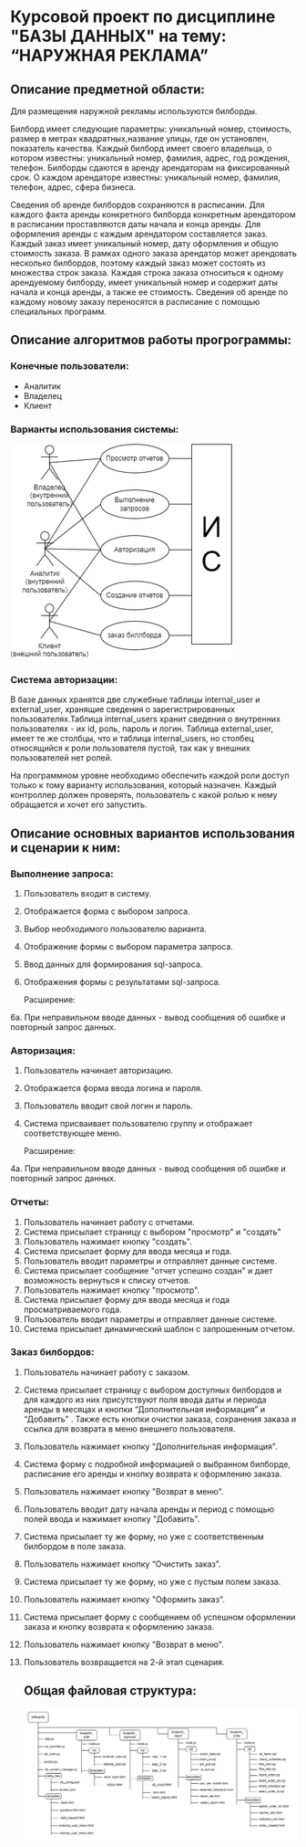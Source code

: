 # Курсовой проект по дисциплине "БАЗЫ ДАННЫХ" на тему: “НАРУЖНАЯ РЕКЛАМА”
## Описание предметной области:
Для размещения наружной рекламы используются билборды.

Билборд имеет следующие параметры: уникальный номер, стоимость, размер в метрах
квадратных,название улицы, где он установлен, показатель качества.
Каждый билборд имеет своего владельца, о котором известны:
уникальный номер, фамилия, адрес, год рождения, телефон. Билборды
сдаются в аренду арендаторам на фиксированный срок. О каждом
арендаторе известны: уникальный номер, фамилия, телефон, адрес, сфера
бизнеса.

Сведения об аренде билбордов сохраняются в расписании. Для
каждого факта аренды конкретного билборда конкретным арендатором в
расписании проставляются даты начала и конца аренды. Для оформления
аренды с каждым арендатором составляется заказ. Каждый заказ имеет
уникальный номер, дату оформления и общую стоимость заказа. В рамках
одного заказа арендатор может арендовать несколько билбордов, поэтому
каждый заказ может состоять из множества строк заказа. Каждая строка
заказа относиться к одному арендуемому билборду, имеет уникальный
номер и содержит даты начала и конца аренды, а также ее стоимость.
Сведения об аренде по каждому новому заказу переносятся в расписание с
помощью специальных программ.
## Описание алгоритмов работы прогрограммы:
### Конечные пользователи:
- Аналитик
- Владелец
- Клиент

### Варианты использования системы:

![Варианты использования системы:](/static/images/variants.png)

### Система авторизации:

В базе данных хранятся две служебные таблицы internal_user и external_user,
хранящие сведения о зарегистрированных пользователях.Таблица internal_users хранит
сведения о внутренних пользователях - их id, роль, пароль и логин. Таблица
external_user, имеет те же столбцы, что и таблица internal_users, но столбец
относящийся к роли пользователя пустой, так как у внешних пользователей нет ролей.

На программном уровне необходимо обеспечить каждой роли доступ только к
тому варианту использования, который назначен. Каждый контроллер должен
проверять, пользователь с какой ролью к нему обращается и хочет его запустить.

## Описание основных вариантов использования и сценарии к ним:

### Выполнение запроса:

1. Пользователь входит в систему.
2. Отображается форма с выбором запроса.
3. Выбор необходимого пользователю варианта.
4. Отображение формы с выбором параметра запроса.
5. Ввод данных для формирования sql-запроса.
6. Отображения формы с результатами sql-запроса.
   
   Расширение:
   
  6а. При неправильном вводе данных - вывод сообщения об ошибке и повторный
запрос данных.

### Авторизация:

1. Пользователь начинает авторизацию.
2. Отображается форма ввода логина и пароля.
3. Пользователь вводит свой логин и пароль.
4. Система присваивает пользователю группу и отображает соответствующее меню.
  
     Расширение:
  
  4а. При неправильном вводе данных - вывод сообщения об ошибке и повторный
запрос данных.

### Отчеты:

1. Пользователь начинает работу с отчетами.
2. Система присылает страницу с выбором "просмотр" и "создать"
3. Пользователь нажимает кнопку "создать".
4. Система присылает форму для ввода месяца и года.
5. Пользователь вводит параметры и отправляет данные системе.
6. Система присылает сообщение "отчет успешно создан" и дает возможность
вернуться к списку отчетов.
7. Пользователь нажимает кнопку "просмотр".
8. Система присылает форму для ввода месяца и года просматриваемого года.
9. Пользователь вводит параметры и отправляет данные системе.
10. Система присылает динамический шаблон с запрошенным отчетом.

### Заказ билбордов:

1. Пользователь начинает работу с заказом.
2. Система присылает страницу с выбором доступных билбордов и для каждого из
них присутствуют поля ввода даты и периода аренды в месяцах и кнопки
“Дополнительная информация” и “Добавить” . Также есть кнопки очистки
заказа, сохранения заказа и ссылка для возврата в меню внешнего пользователя.
3. Пользователь нажимает кнопку "Дополнительная информация".
4. Система форму с подробной информацией о выбранном билборде, расписание
его аренды и кнопку возврата к оформлению заказа.
5. Пользователь нажимает кнопку "Возврат в меню".
6. Пользователь вводит дату начала аренды и период с помощью полей ввода и
нажимает кнопку "Добавить".
7. Система присылает ту же форму, но уже с соответственным билбордом в поле
заказа.
8. Пользователь нажимает кнопку “Очистить заказ”.
9. Система присылает ту же форму, но уже с пустым полем заказа.
10. Пользователь нажимает кнопку "Оформить заказ".
11. Система присылает форму с сообщением об успешном оформлении заказа и
кнопку возврата к оформлению заказа.
12. Пользователь нажимает кнопку "Возврат в меню".
13. Пользователь возвращается на 2-й этап сценария.

    ## Общая файловая структура:

    ![Варианты использования системы:](/static/images/file_arch_new.png)
